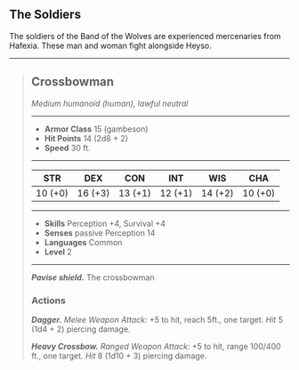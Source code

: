 ## The Soldiers
The soldiers of the Band of the Wolves are experienced mercenaries from Hafexia. These man and woman fight alongside Heyso.

___
> ## Crossbowman
>*Medium humanoid (human), lawful neutral*
> ___
> - **Armor Class** 15 (gambeson)
> - **Hit Points** 14 (2d8 + 2)
> - **Speed** 30 ft.
>___
>|   STR   |   DEX   |   CON   |   INT   |   WIS   |   CHA   |
>|:-------:|:-------:|:-------:|:-------:|:-------:|:-------:|
>| 10 (+0) | 16 (+3) | 13 (+1) | 12 (+1) | 14 (+2) | 10 (+0) |
>___
> - **Skills** Perception +4, Survival +4
> - **Senses** passive Perception 14
> - **Languages** Common
> - **Level** 2
> ___
> ***Pavise shield.***
> The crossbowman 
>
> ### Actions
> ***Dagger.*** *Melee Weapon Attack:* +5 to hit, reach 5ft., one target. *Hit* 5 (1d4 + 2) piercing damage. 
>
> ***Heavy Crossbow.*** *Ranged Weapon Attack:* +5 to hit, range 100/400 ft., one target. *Hit* 8 (1d10 + 3) piercing damage.